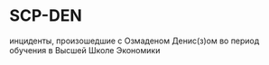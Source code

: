 # SCP-DEN
инциденты, произошедшие с Озмаденом Денис(з)ом во период обучения в Высшей Школе Экономики
